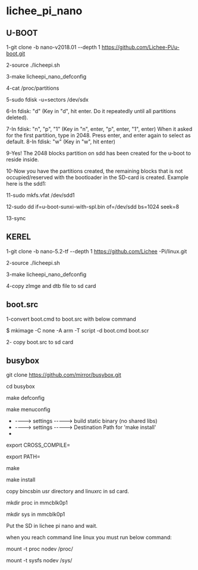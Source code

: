 # lichee_pi_nano

## U-BOOT

 1-git clone -b nano-v2018.01 --depth 1 https://github.com/Lichee-Pi/u-boot.git 
 
 2-source ./licheepi.sh 
 
 3-make licheepi_nano_defconfig
 
 4-cat /proc/partitions
 
 5-sudo fdisk -u=sectors /dev/sdx
 
 6-In fdisk:  "d" (Key in "d", hit enter. Do it repeatedly until all partitions deleted).
 
 7-In fdisk: "n", "p", "1" (Key in "n", enter, "p", enter, "1", enter)
When it asked for the first partition, type in 2048. Press enter, and enter again to select as default.
 8-In fdisk: "w" (Key in "w", hit enter)
 
 9-Yes! The 2048 blocks partition on sdd has been created for the u-boot to reside inside.
 
 10-Now you have the partitions created, the remaining blocks that is not occupied/reserved with the bootloader in the SD-card is created. Example here is   the sdd1:  

11-sudo mkfs.vfat /dev/sdd1

12-sudo dd if=u-boot-sunxi-with-spl.bin of=/dev/sdd bs=1024 seek=8

13-sync

## KEREL
1-git clone -b nano-5.2-tf --depth 1 https://github.com/Lichee -Pi/linux.git

2-source ./licheepi.sh

3-make licheepi_nano_defconfig

4-copy zImge and dtb file to sd card


## boot.src

1-convert boot.cmd to boot.src with below command

$ mkimage -C none -A arm -T script -d boot.cmd boot.scr

2- copy boot.src to sd card

## busybox

git clone https://github.com/mirror/busybox.git

cd busybox

make defconfig

make menuconfig

* ----> settings -----> build static binary (no shared libs)
* ----> settings -----> Destination Path for 'make install'
* 
export CROSS_COMPILE=

export PATH=

make 

make install 

copy bincsbin usr directory and linuxrc in sd card.

mkdir proc in  mmcblk0p1 

mkdir sys  in  mmcblk0p1

Put the SD in lichee pi nano and wait.

when you reach command line linux you must run below command:

mount -t proc  nodev /proc/

mount -t sysfs nodev /sys/



